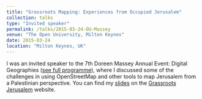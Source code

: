 ```yaml
---
title: "Grassroots Mapping: Experiences from Occupied Jerusalem"
collection: talks
type: "Invited speaker"
permalink: /talks/2015-03-24-OU-Massey
venue: "The Open University, Milton Keynes"
date: 2015-03-24
location: "Milton Keynes, UK"
---
```

I was an invited speaker to the 7th Doreen Massey Annual Event: Digital Geographies ([see full programme](http://stadium.open.ac.uk/stadia/preview.php?whichevent=2493&s=1)), where I discussed some of the challenges in using OpenStreetMap and other tools to map Jerusalem from a Palestinian perspective. You can find my [slides](https://www.grassrootsalquds.net/sites/default/files/20150506_Valentina_Carraro_DM7_OU_2015_copy_0.pdf) on the [Grassroots Jerusalem](https://www.grassrootsalquds.net) website.

